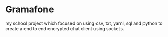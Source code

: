 # Gramafone
my school project which focused on using csv, txt, yaml, sql and python to create a end to end encrypted chat client using sockets.
